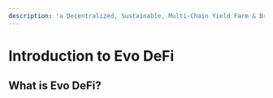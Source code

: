 ```yaml
---
description: 'a Decentralized, Sustainable, Multi-Chain Yield Farm & Bridge'
---
```


# Introduction to Evo DeFi

## What is Evo DeFi?



